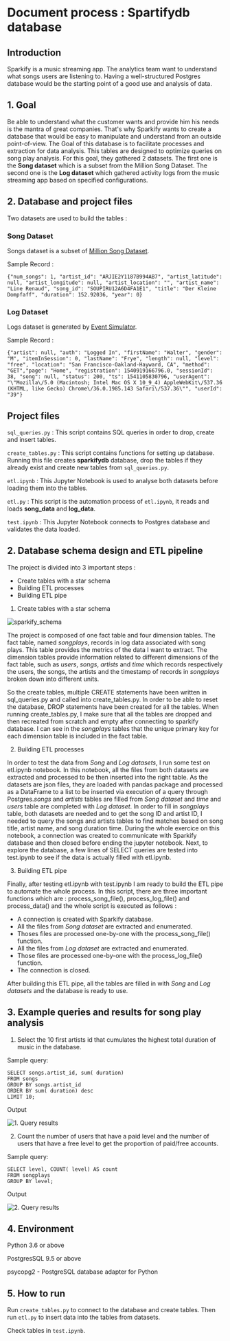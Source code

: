 # Document process : Spartifydb database

## Introduction 

Sparkify is a music streaming app. The analytics team want to understand what songs users are listening to. Having a well-structured Postgres database would be the starting point of a good use and analysis of data.

## 1. Goal

Be able to understand what the customer wants and provide him his needs is the mantra of great companies. That's why Sparkify wants to create a database that would be easy to manipulate and understand from an outside point-of-view. The Goal of this database is to facilitate processes and extraction for data analysis. This tables are designed to optimize queries on song play analysis. For this goal, they gathered 2 datasets. The first one is the **Song dataset** which is a subset from the Million Song Dataset. The second one is the **Log dataset** which gathered activity logs from the music streaming app based on specified configurations.

## 2. Database and project files 

Two datasets are used to build the tables :
### **Song Dataset**
Songs dataset is a subset of [Million Song Dataset](http://millionsongdataset.com/).

Sample Record :
```
{"num_songs": 1, "artist_id": "ARJIE2Y1187B994AB7", "artist_latitude": null, "artist_longitude": null, "artist_location": "", "artist_name": "Line Renaud", "song_id": "SOUPIRU12A6D4FA1E1", "title": "Der Kleine Dompfaff", "duration": 152.92036, "year": 0}
```

### **Log Dataset**
Logs dataset is generated by [Event Simulator](https://github.com/Interana/eventsim).

Sample Record :
```
{"artist": null, "auth": "Logged In", "firstName": "Walter", "gender": "M", "itemInSession": 0, "lastName": "Frye", "length": null, "level": "free", "location": "San Francisco-Oakland-Hayward, CA", "method": "GET","page": "Home", "registration": 1540919166796.0, "sessionId": 38, "song": null, "status": 200, "ts": 1541105830796, "userAgent": "\"Mozilla\/5.0 (Macintosh; Intel Mac OS X 10_9_4) AppleWebKit\/537.36 (KHTML, like Gecko) Chrome\/36.0.1985.143 Safari\/537.36\"", "userId": "39"}
```

## **Project files**

```sql_queries.py``` : This script contains SQL queries in order to drop, create and insert tables.

```create_tables.py``` : This script contains functions for setting up database. Running this file creates **sparkifydb** database, drop the tables if they already exist and create new tables from ```sql_queries.py```. 

```etl.ipynb``` : This Jupyter Notebook is used to analyse both datasets before loading them into the tables. 

```etl.py``` : This script is the automation process of ```etl.ipynb```, it reads and loads **song_data** and **log_data**.

```test.ipynb``` : This Jupyter Notebook connects to Postgres database and validates the data loaded.


## 2. Database schema design and ETL pipeline

The project is divided into 3 important steps :
- Create tables with a star schema 
- Building ETL processes 
- Building ETL pipe


1. Create tables with a star schema 

![sparkify_schema](./static/sparkify_schema.jpg)

The project is composed of one fact table and four dimension tables. The fact table, named _songplays_, records in log data associated with song plays. This table provides the metrics of the data I want to extract. The dimension tables provide information related to different dimensions of the fact table, such as _users_, _songs_, _artists_ and _time_ which records respectively the users, the songs, the artists and the timestamp of records in _songplays_ broken down into different units. 

So the create tables, multiple CREATE statements have been written in sql_queries.py and called into create_tables.py. In order to be able to reset the database, DROP statements have been created for all the tables. When running create_tables.py, I make sure that all the tables are dropped and then recreated from scratch and empty after connecting to sparkify database.  I can see in the _songplays_ tables that the unique primary key for each dimension table is included in the fact table. 

2. Building ETL processes 

In order to test the data from *Song* and *Log* *datasets*, I run some test on etl.ipynb notebook. In this notebook, all the files from both datasets are extracted and processed to be then inserted into the right table. As the datasets are json files, they are loaded with pandas package and processed as a DataFrame to a list to be inserted via execution of a query through Postgres._songs_ and _artists_ tables are filled from *Song* *dataset* and _time_ and _users_ table are completed with *Log* *dataset*. In order to fill in _songplays_ table, both datasets are needed and to get the song ID and artist ID, I needed to query the songs and artists tables to find matches based on song title, artist name, and song duration time. During the whole exercice on this notebook, a connection was created to communicate with Sparkify database and then closed before ending the jupyter notebook. Next, to explore the database, a few lines of SELECT queries are tested into test.ipynb to see if the data is actually filled with etl.ipynb.

3. Building ETL pipe

Finally, after testing etl.ipynb with test.ipynb I am ready to build the ETL pipe to automate the whole process. In this script, there are three important functions which are : process_song_file(), process_log_file() and process_data() and the whole script is executed as follows : 
- A connection is created with Sparkify database.
- All the files from *Song* *dataset* are extracted and enumerated.
- Thoses files are processed one-by-one with the process_song_file() function. 
- All the files from *Log dataset* are extracted and enumerated. 
- Those files are processed one-by-one with the process_log_file() function. 
- The connection is closed. 

After building this ETL pipe, all the tables are filled in with *Song* and *Log* *datasets* and the database is ready to use. 

## 3. Example queries and results for song play analysis 

1. Select the 10 first artists id that cumulates the highest total duration of music in the database.

Sample query: 
```
SELECT songs.artist_id, sum( duration)
FROM songs
GROUP BY songs.artist_id
ORDER BY sum( duration) desc
LIMIT 10;
```

Output

![1. Query results](./static/res_query1.png)


2. Count the number of users that have a paid level and the number of users that have a free level to get the proportion of paid/free accounts. 

Sample query: 
```
SELECT level, COUNT( level) AS count
FROM songplays
GROUP BY level;
```

Output

![2. Query results](./static/res_query2.png)


## 4. Environment 

Python 3.6 or above

PostgresSQL 9.5 or above

psycopg2 - PostgreSQL database adapter for Python


## 5. How to run

Run ```create_tables.py``` to connect to the database and create tables. 
Then run ```etl.py``` to insert data into the tables from datasets. 

Check tables in ```test.ipynb```.



